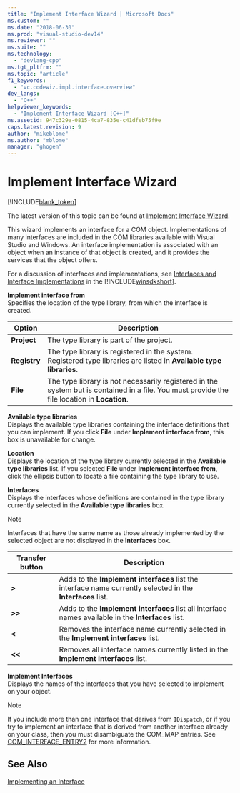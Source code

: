```yaml
---
title: "Implement Interface Wizard | Microsoft Docs"
ms.custom: ""
ms.date: "2018-06-30"
ms.prod: "visual-studio-dev14"
ms.reviewer: ""
ms.suite: ""
ms.technology: 
  - "devlang-cpp"
ms.tgt_pltfrm: ""
ms.topic: "article"
f1_keywords: 
  - "vc.codewiz.impl.interface.overview"
dev_langs: 
  - "C++"
helpviewer_keywords: 
  - "Implement Interface Wizard [C++]"
ms.assetid: 947c329e-0815-4ca7-835e-c41dfeb75f9e
caps.latest.revision: 9
author: "mikeblome"
ms.author: "mblome"
manager: "ghogen"
---
```

# Implement Interface Wizard
[!INCLUDE[blank_token](../includes/blank-token.md)]

The latest version of this topic can be found at [Implement Interface Wizard](https://docs.microsoft.com/cpp/ide/implement-interface-wizard).  
  
  
This wizard implements an interface for a COM object. Implementations of many interfaces are included in the COM libraries available with Visual Studio and Windows. An interface implementation is associated with an object when an instance of that object is created, and it provides the services that the object offers.  
  
 For a discussion of interfaces and implementations, see [Interfaces and Interface Implementations](http://msdn.microsoft.com/library/windows/desktop/ms694356) in the [!INCLUDE[winsdkshort](../includes/winsdkshort-md.md)].  
  
 **Implement interface from**  
 Specifies the location of the type library, from which the interface is created.  
  
|Option|Description|  
|------------|-----------------|  
|**Project**|The type library is part of the project.|  
|**Registry**|The type library is registered in the system. Registered type libraries are listed in **Available type libraries**.|  
|**File**|The type library is not necessarily registered in the system but is contained in a file. You must provide the file location in **Location**.|  
  
 **Available type libraries**  
 Displays the available type libraries containing the interface definitions that you can implement. If you click **File** under **Implement interface from**, this box is unavailable for change.  
  
 **Location**  
 Displays the location of the type library currently selected in the **Available type libraries** list. If you selected **File** under **Implement interface from**, click the ellipsis button to locate a file containing the type library to use.  
  
 **Interfaces**  
 Displays the interfaces whose definitions are contained in the type library currently selected in the **Available type libraries** box.  
  
> [!NOTE]
>  Interfaces that have the same name as those already implemented by the selected object are not displayed in the **Interfaces** box.  
  
|Transfer button|Description|  
|---------------------|-----------------|  
|**>**|Adds to the **Implement interfaces** list the interface name currently selected in the **Interfaces** list.|  
|**>>**|Adds to the **Implement interfaces** list all interface names available in the **Interfaces** list.|  
|**<**|Removes the interface name currently selected in the **Implement interfaces** list.|  
|**<\<**|Removes all interface names currently listed in the **Implement interfaces** list.|  
  
 **Implement Interfaces**  
 Displays the names of the interfaces that you have selected to implement on your object.  
  
> [!NOTE]
>  If you include more than one interface that derives from `IDispatch`, or if you try to implement an interface that is derived from another interface already on your class, then you must disambiguate the COM_MAP entries. See [COM_INTERFACE_ENTRY2](../Topic/COM_INTERFACE_ENTRY2.md) for more information.  
  
## See Also  
 [Implementing an Interface](../ide/implementing-an-interface-visual-cpp.md)

